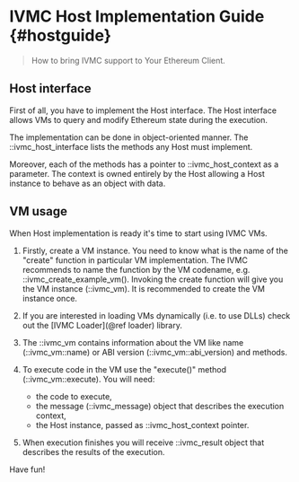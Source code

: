 # IVMC Host Implementation Guide {#hostguide}

> How to bring IVMC support to Your Ethereum Client.

## Host interface

First of all, you have to implement the Host interface. The Host interface
allows VMs to query and modify Ethereum state during the execution.

The implementation can be done in object-oriented manner. 
The ::ivmc_host_interface lists the methods any Host must implement.

Moreover, each of the methods has a pointer to ::ivmc_host_context 
as a parameter. The context is owned entirely by the Host allowing a Host instance 
to behave as an object with data.

## VM usage

When Host implementation is ready it's time to start using IVMC VMs.

1. Firstly, create a VM instance. You need to know what is the name of the "create"
   function in particular VM implementation. The IVMC recommends to name the 
   function by the VM codename, e.g. ::ivmc_create_example_vm().
   Invoking the create function will give you the VM instance (::ivmc_vm). 
   It is recommended to create the VM instance once.
   
2. If you are interested in loading VMs dynamically (i.e. to use DLLs) 
   check out the [IVMC Loader](@ref loader) library.
   
3. The ::ivmc_vm contains information about the VM like 
   name (::ivmc_vm::name) or ABI version (::ivmc_vm::abi_version)
   and methods.
   
4. To execute code in the VM use the "execute()" method (::ivmc_vm::execute).
   You will need:
   - the code to execute,
   - the message (::ivmc_message) object that describes the execution context,
   - the Host instance, passed as ::ivmc_host_context pointer.
   
5. When execution finishes you will receive ::ivmc_result object that describes
   the results of the execution.
   
Have fun!